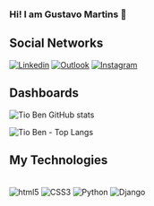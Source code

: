 ### Hi! I am Gustavo Martins 🤙

## Social Networks
[![Linkedin](https://img.shields.io/badge/LinkedIn-0077B5?style=for-the-badge&logo=linkedin&logoColor=white)](https://www.linkedin.com/in/gustavo-martins-211669159/)
[![Outlook](https://img.shields.io/badge/Microsoft_Outlook-0078D4?style=for-the-badge&logo=microsoft-outlook&logoColor=white)](mailto:tioben@outlook.com.br)
[![Instagram](https://img.shields.io/badge/Instagram-E4405F?style=for-the-badge&logo=instagram&logoColor=white)](https://www.instagram.com/tioben_gh/)

## Dashboards
![Tio Ben GitHub stats](https://github-readme-stats.vercel.app/api?username=tioben&show_icons=true&theme=dracula)

![Tio Ben - Top Langs](https://github-readme-stats.vercel.app/api/top-langs/?username=tioben&hide_progress=true)


## My Technologies
<div style="display: inline_block"><br/>
    <img align="center" alt="html5" src="https://img.shields.io/badge/HTML5-E34F26?style=for-the-badge&logo=html5&logoColor=white">
    <img align="center" alt="CSS3" src="https://img.shields.io/badge/CSS3-1572B6?style=for-the-badge&logo=css3&logoColor=white">
    <img align="center" alt="Python" src="https://img.shields.io/badge/Python-14354C?style=for-the-badge&logo=python&logoColor=white">
    <img align="center" alt="Django" src="https://img.shields.io/badge/Django-092E20?style=for-the-badge&logo=django&logoColor=whitee">
</div>



